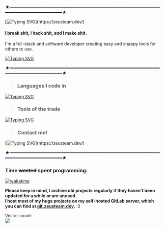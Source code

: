 ★━━━━━━━━━━━━━━━━━━━━━━━━━━━━━━━━━━━━━━━━━━━━━━━━━━━━━━━━━━━━━━━━━━━━━━━━━━━━━━━━★  

[![Typing SVG](http://readme-typing-svg.herokuapp.com?font=JetBrains+Mono&pause=1000&color=8200FF&random=false&width=435&lines=Hiiii%2C+I'm+Nova!)](https://zeusteam.dev/)  

#### I break shit, I hack shit, and I make shit.  
I'm a full-stack and software developer creating easy and snappy tools for others to use.  

[![Typing SVG](http://readme-typing-svg.herokuapp.com?font=JetBrains+Mono&pause=1000&color=8200FF&random=false&width=435&lines=zeusteam.dev)](https://zeusteam.dev/)  

★━━━━━━━━━━━━━━━━━━━━━━━━━━━━━━━━━━━━━━━━━━━━━━━━━━━━━━━━━━━━━━━━━━━━━━━━━━━━━━━━★  

> ### Languages I code in 
[![Typing SVG](http://readme-typing-svg.herokuapp.com?font=JetBrains+Mono&pause=1000&color=8200FF&random=false&width=435&lines=Python;HTML;CSS;JavaScript;TypeScript;C%23;C%2B%2B;Rust;Shell%20%28lol%29)](https://zeusteam.dev/)  

> ### Tools of the trade
[![Typing SVG](http://readme-typing-svg.herokuapp.com?font=JetBrains+Mono&pause=1000&color=8200FF&random=false&width=435&lines=JetBrains%20Fleet;RustRover;WebStorm;IntelliJ%20IDEA%20Ultimate;Rider;PyCharm)](https://zeusteam.dev/)  

> ### Contact me!
[![Typing SVG](http://readme-typing-svg.herokuapp.com?font=JetBrains+Mono&pause=1000&color=8200FF&random=false&width=435&lines=Keybase%3A%20%40novadev;Matrix%3A%20%40nova%3Azeusteam.dev;Email%3A%20nova%40zeusteam.dev;)](https://zeusteam.dev/)  

★━━━━━━━━━━━━━━━━━━━━━━━━━━━━━━━━━━━━━━━━━━━━━━━━━━━━━━━━━━━━━━━━━━━━━━━━━━━━━━━━★  

### Time ~~wasted~~ spent programming:  
[![wakatime](https://wakatime.com/badge/user/c3c06fea-1020-4c8b-ac54-80f26dcf4d7e.svg)](https://wakatime.com/@c3c06fea-1020-4c8b-ac54-80f26dcf4d7e)

**Please keep in mind, I archive old projects regularly if they haven't been updated for a while or are unused.**  
**I host most of my huge projects on my self-hosted GitLab server, which you can find at [git.zeusteam.dev](https://git.zeusteam.dev/).** :3  

Visitor count:  
<img align="left" src="https://profile-counter.glitch.me/LunarN0v4/count.svg" />  
